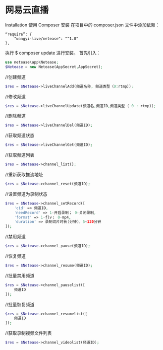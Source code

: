 # 网易云直播
Installation 使用 Composer 安装 在项目中的 composer.json 文件中添加依赖：
```shell
“require”: {
    "wangyi-live/netease": "^1.0"
},
```
执行 $ composer update 进行安装。
首先引入：
```php
use netease\app\Netease;
$Netease = new Netease(AppSecret,AppSecret);
```

//创建频道
```php
$res = $Netease->liveChannelAdd(频道名称, 频道类型（0:rtmp）);
```
//修改频道
```php
$res = $Netease->liveChannelUpdate(频道名,频道ID,频道类型 ( 0 : rtmp));
```
//删除频道
```php
$res = $Netease->liveChannelDel(频道ID);
```
//获取频道状态
```php
$res = $Netease->liveChannelGet(频道ID);
```
//获取频道列表
```php
$res = $Netease->channel_list();
```
//重新获取推流地址
```php
$res = $Netease->channel_reset(频道ID);
```
//设置频道为录制状态
```php
$res = $Netease->channel_setRecord([
    'cid' => 频道ID,
    'needRecord' => 1-开启录制； 0-关闭录制,
    'format' => 1-flv； 0-mp4,
    'duration' => 录制切片时长(分钟)，5~120分钟
]);
```
//禁用频道
```php
$res = $Netease->channel_pause(频道ID);
```
//恢复频道
```php
$res = $Netease->channel_resume(频道ID);
```
//批量禁用频道
```php
$res = $Netease->channel_pauselist([
    频道ID
]);
```
//批量恢复频道
```php
$res = $Netease->channel_resumelist([
    频道ID
]);
```
//获取录制视频文件列表
```php
$res = $Netease->channel_videolist(频道ID);
```
